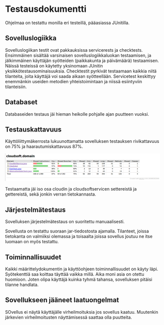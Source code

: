 # Testausdokumentti

Ohjelmaa on testattu monilla eri testeillä, pääasiassa JUnitilla.

## Sovelluslogiikka

Sovelluslogiikan testit ovat pakkauksissa servicerests ja checktests. Ensimmäinen sisältää varsinaisen sovelluslogiikkaluokan
testaamisen, ja jälkimmäinen käyttäjän syötteiden (paikkakunta ja päivämäärä) testaamisen. 
Näissä testeissä on käytetty yksinomaan JUnitin yksikkötestausominaisuuksia. Checktestit pyrkivät testaamaan kaikkia
niitä tilanteita, joita käyttäjä voi saada aikaan syötteellään. Servicetest keskittyy enemmänkin useiden metodien
yhteistoimintaan ja niissä esiintyviin tilanteisiin.


## Databaset
Databaseiden testaus jäi hieman heikolle pohjalle ajan puutteen vuoksi.

## Testauskattavuus

Käyttöliittymäkerrosta lukuunottamatta sovelluksen testauksen rivikattavuus on 75% ja haarautumiskattavuus 87%.

<img src="https://raw.githubusercontent.com/civuaine/OTM2018_harjoitustyo/master/Dokumentaatio/lopullinenJacoco.png" width="800">

Testaamatta jäi iso osa cloudin ja cloudsoftservicen settereistä ja gettereistä, sekä jonkin verran tietokannasta.

## Järjestelmätestaus
Sovelluksen järjestelmätestaus on suoritettu manuaalisesti.

Sovellusta on testattu suoraan jar-tiedostosta ajamalla. Tilanteet, joissa tietokanta on valmiiksi olemassa ja toisaalta
joissa sovellus joutuu ne itse luomaan on myös testattu.

## Toiminnallisuudet
Kaikki määrittelydokumentin ja käyttöohjeen toiminnallisuudet on käyty läpi. Syötekenttiä saa koittaa täyttää vaikka millä.
Aika moni asia on otettu huomioon. Joten olipa käyttäjä kuinka tyhmä tahansa, sovelluksen pitäisi tilanne handlata.

## Sovellukseen jääneet laatuongelmat

SOvellus ei näytä käyttäjälle virheilmoituksia jos sovellus kaatuu. Muutenkin järkevien virheilmoitusten näyttämisessä saattaa olla puutteita.
